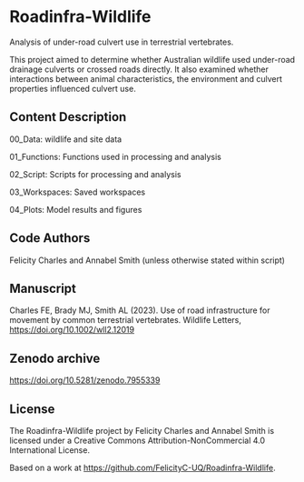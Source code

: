 # Roadinfra-Wildlife

Analysis of under-road culvert use in terrestrial vertebrates.

This project aimed to determine whether Australian wildlife used under-road drainage culverts or crossed roads directly. It also examined whether interactions between animal characteristics, the environment and culvert properties influenced culvert use.

## Content Description

00_Data: wildlife and site data

01_Functions: Functions used in processing and analysis

02_Script: Scripts for processing and analysis

03_Workspaces: Saved workspaces

04_Plots: Model results and figures



## Code Authors

Felicity Charles and Annabel Smith (unless otherwise stated within script)

## Manuscript

Charles FE, Brady MJ, Smith AL (2023). Use of road infrastructure for movement by common terrestrial vertebrates. Wildlife Letters, https://doi.org/10.1002/wll2.12019

## Zenodo archive

https://doi.org/10.5281/zenodo.7955339

## License

The Roadinfra-Wildlife project by Felicity Charles and Annabel Smith is licensed under a Creative Commons Attribution-NonCommercial 4.0 International License.

Based on a work at https://github.com/FelicityC-UQ/Roadinfra-Wildlife.
